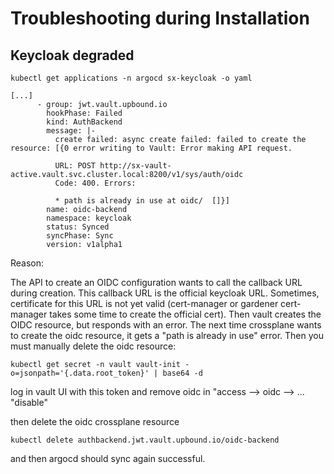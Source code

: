 # Troubleshooting during Installation

## Keycloak degraded

```
kubectl get applications -n argocd sx-keycloak -o yaml

[...]
      - group: jwt.vault.upbound.io
        hookPhase: Failed
        kind: AuthBackend
        message: |-
          create failed: async create failed: failed to create the resource: [{0 error writing to Vault: Error making API request.

          URL: POST http://sx-vault-active.vault.svc.cluster.local:8200/v1/sys/auth/oidc
          Code: 400. Errors:

          * path is already in use at oidc/  []}]
        name: oidc-backend
        namespace: keycloak
        status: Synced
        syncPhase: Sync
        version: v1alpha1
```

Reason:

The API to create an OIDC configuration wants to call the callback URL during creation.
This callback URL is the official keycloak URL. Sometimes, certificate for this URL is not yet valid (cert-manager or gardener cert-manager takes some time to create the official cert). Then vault creates the OIDC resource, but responds with an error.
The next time crossplane wants to create the oidc resource, it gets a "path is already in use" error.
Then you must manually delete the oidc resource:

```
kubectl get secret -n vault vault-init -o=jsonpath='{.data.root_token}' | base64 -d
```

log in vault UI with this token and remove oidc in "access --> oidc --> ... "disable"

then delete the oidc crossplane resource

```
kubectl delete authbackend.jwt.vault.upbound.io/oidc-backend
```

and then argocd should sync again successful.
